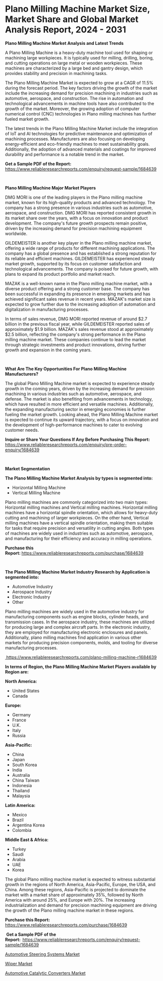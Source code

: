 <p><h1>Plano Milling Machine Market Size, Market Share and Global Market Analysis Report, 2024 - 2031</h1></p><p><strong>Plano Milling Machine Market Analysis and Latest Trends</strong></p>
<p><p>A Plano Milling Machine is a heavy-duty machine tool used for shaping or machining large workpieces. It is typically used for milling, drilling, boring, and cutting operations on large metal or wooden workpieces. These machines are characterized by a large bed and gantry design, which provides stability and precision in machining tasks.</p><p>The Plano Milling Machine Market is expected to grow at a CAGR of 11.5% during the forecast period. The key factors driving the growth of the market include the increasing demand for precision machining in industries such as automotive, aerospace, and construction. The rise in automation and technological advancements in machine tools have also contributed to the growth of the market. Moreover, the growing adoption of computer numerical control (CNC) technologies in Plano milling machines has further fueled market growth.</p><p>The latest trends in the Plano Milling Machine Market include the integration of IoT and AI technologies for predictive maintenance and optimization of machining processes. Manufacturers are also focusing on developing energy-efficient and eco-friendly machines to meet sustainability goals. Additionally, the adoption of advanced materials and coatings for improved durability and performance is a notable trend in the market.</p></p>
<p><strong>Get a Sample PDF of the Report:&nbsp;</strong> <a href="https://www.reliableresearchreports.com/enquiry/request-sample/1684639">https://www.reliableresearchreports.com/enquiry/request-sample/1684639</a></p>
<p>&nbsp;</p>
<p><strong>Plano Milling Machine Major Market Players</strong></p>
<p><p>DMG MORI is one of the leading players in the Plano milling machine market, known for its high-quality products and advanced technology. The company has a strong presence in various industries such as automotive, aerospace, and construction. DMG MORI has reported consistent growth in its market share over the years, with a focus on innovation and product development. The company's future growth prospects remain positive, driven by the increasing demand for precision machining equipment worldwide.</p><p>GILDEMEISTER is another key player in the Plano milling machine market, offering a wide range of products for different machining applications. The company has a global presence and has established a strong reputation for its reliable and efficient machines. GILDEMEISTER has experienced steady market growth, supported by its focus on customer satisfaction and technological advancements. The company is poised for future growth, with plans to expand its product portfolio and market reach.</p><p>MAZAK is a well-known name in the Plano milling machine market, with a diverse product offering and a strong customer base. The company has been successful in expanding its presence in emerging markets and has achieved significant sales revenue in recent years. MAZAK's market size is expected to grow further due to the increasing adoption of automation and digitalization in manufacturing processes.</p><p>In terms of sales revenue, DMG MORI reported revenue of around $2.7 billion in the previous fiscal year, while GILDEMEISTER reported sales of approximately $1.9 billion. MAZAK's sales revenue stood at approximately $2.5 billion, reflecting the company's strong performance in the Plano milling machine market. These companies continue to lead the market through strategic investments and product innovations, driving further growth and expansion in the coming years.</p></p>
<p>&nbsp;</p>
<p><strong>What Are The Key Opportunities For Plano Milling Machine Manufacturers?</strong></p>
<p><p>The global Plano Milling Machine market is expected to experience steady growth in the coming years, driven by the increasing demand for precision machining in various industries such as automotive, aerospace, and defense. The market is also benefiting from advancements in technology, which have resulted in more efficient and versatile machines. Additionally, the expanding manufacturing sector in emerging economies is further fueling the market growth. Looking ahead, the Plano Milling Machine market is expected to continue its upward trajectory, with a focus on innovation and the development of high-performance machines to cater to evolving customer needs.</p></p>
<p><strong>Inquire or Share Your Questions If Any Before Purchasing This Report:</strong> <a href="https://www.reliableresearchreports.com/enquiry/pre-order-enquiry/1684639">https://www.reliableresearchreports.com/enquiry/pre-order-enquiry/1684639</a></p>
<p>&nbsp;</p>
<p><strong>Market Segmentation</strong></p>
<p><strong>The Plano Milling Machine Market Analysis by types is segmented into:</strong></p>
<p><ul><li>Horizontal Milling Machine</li><li>Vertical Milling Machine</li></ul></p>
<p><p>Plano milling machines are commonly categorized into two main types: Horizontal milling machines and Vertical milling machines. Horizontal milling machines have a horizontal spindle orientation, which allows for heavy-duty cutting and machining of larger workpieces. On the other hand, Vertical milling machines have a vertical spindle orientation, making them suitable for tasks that require precision and versatility in cutting angles. Both types of machines are widely used in industries such as automotive, aerospace, and manufacturing for their efficiency and accuracy in milling operations.</p></p>
<p><strong>Purchase this Report:&nbsp;</strong><a href="https://www.reliableresearchreports.com/purchase/1684639">https://www.reliableresearchreports.com/purchase/1684639</a></p>
<p>&nbsp;</p>
<p><strong>The Plano Milling Machine Market Industry Research by Application is segmented into:</strong></p>
<p><ul><li>Automotive Industry</li><li>Aerospace Industry</li><li>Electronic Industry</li><li>Other</li></ul></p>
<p><p>Plano milling machines are widely used in the automotive industry for manufacturing components such as engine blocks, cylinder heads, and transmission cases. In the aerospace industry, these machines are utilized for producing large and complex aircraft parts. In the electronic industry, they are employed for manufacturing electronic enclosures and panels. Additionally, plano milling machines find application in various other markets for producing precision components, molds, and tooling for diverse manufacturing processes.</p></p>
<p><a href="https://www.reliableresearchreports.com/plano-milling-machine-r1684639">&nbsp;https://www.reliableresearchreports.com/plano-milling-machine-r1684639</a></p>
<p><strong>In terms of Region, the Plano Milling Machine Market Players available by Region are:</strong></p>
<p>
    <p> <strong> North America: </strong>
        <ul>
            <li>United States</li>
            <li>Canada</li>
        </ul>
        </p> 
    <p> <strong> Europe: </strong>
        <ul>
            <li>Germany</li>
            <li>France</li>
            <li>U.K.</li>
            <li>Italy</li>
            <li>Russia</li>
        </ul>
        </p> 
    <p> <strong> Asia-Pacific: </strong>
        <ul>
            <li>China</li>
            <li>Japan</li>
            <li>South Korea</li>
            <li>India</li>
            <li>Australia</li>
            <li>China Taiwan</li>
            <li>Indonesia</li>
            <li>Thailand</li>
            <li>Malaysia</li>
        </ul>
        </p> 
    <p> <strong> Latin America: </strong>
        <ul>
            <li>Mexico</li>
            <li>Brazil</li>
            <li>Argentina Korea</li>
            <li>Colombia</li>
        </ul>
        </p> 
    <p> <strong> Middle East & Africa: </strong>
        <ul>
            <li>Turkey</li>
            <li>Saudi</li>
            <li>Arabia</li>
            <li>UAE</li>
            <li>Korea</li>
        </ul>
    </p>
    </p>
<p><p>The global Plano milling machine market is expected to witness substantial growth in the regions of North America, Asia-Pacific, Europe, the USA, and China. Among these regions, Asia-Pacific is projected to dominate the market with a market share of approximately 35%, followed by North America with around 25%, and Europe with 20%. The increasing industrialization and demand for precision machining equipment are driving the growth of the Plano milling machine market in these regions.</p></p>
<p><strong>Purchase this Report: </strong><a href="https://www.reliableresearchreports.com/purchase/1684639">https://www.reliableresearchreports.com/purchase/1684639</a></p>
<p>&nbsp;<strong>Get a Sample PDF of the Report:&nbsp;&nbsp;</strong><a href="https://www.reliableresearchreports.com/enquiry/request-sample/1684639">https://www.reliableresearchreports.com/enquiry/request-sample/1684639</a></p>
<p><strong></strong></p>
<p><p><a href="https://www.linkedin.com/pulse/automotive-steering-systems-market-size-reflecting-forecast-till-6bt9e?trackingId=rOb%2Ftf24slMfgtEvO37iSg%3D%3D">Automotive Steering Systems Market</a></p><p><a href="https://www.linkedin.com/pulse/wiper-market-size-reflecting-forecast-till-2031-type-fw6xe?trackingId=auzNxtw2wIYT0B0qSbjIZw%3D%3D">Wiper Market</a></p><p><a href="https://www.linkedin.com/pulse/automotive-catalytic-converters-market-comprehensive-report-its-g2wke?trackingId=psGjlP72Dd3Hjiup5YL%2FHw%3D%3D">Automotive Catalytic Converters Market</a></p></p>
